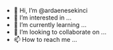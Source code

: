 - 👋 Hi, I’m @ardaenesekinci
- 👀 I’m interested in ...
- 🌱 I’m currently learning ...
- 💞️ I’m looking to collaborate on ...
- 📫 How to reach me ...

<!---
ardaenesekinci/ardaenesekinci is a ✨ special ✨ repository because its `README.md` (this file) appears on your GitHub profile.
You can click the Preview link to take a look at your changes.
--->
